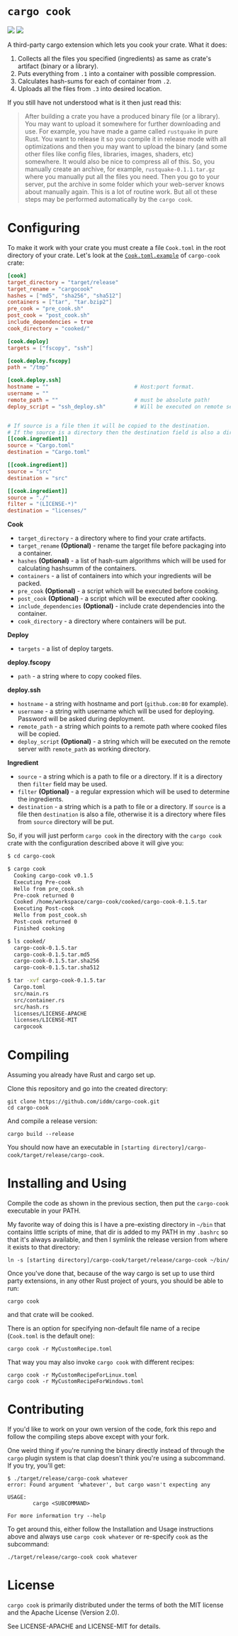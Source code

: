 # `cargo cook`

[![](https://meritbadge.herokuapp.com/cargo-cook)](https://crates.io/crates/cargo-cook) [![](https://travis-ci.org/iddm/cargo-cook.svg?branch=master)](https://travis-ci.org/iddm/cargo-cook)

A third-party cargo extension which lets you cook your crate. What it does:

1. Collects all the files you specified (ingredients) as same as crate's artifact (binary or a library).
2. Puts everything from `.1` into a container with possible compression.
3. Calculates hash-sums for each of container from `.2`.
4. Uploads all the files from `.3` into desired location.

If you still have not understood what is it then just read this:

> After building a crate you have a produced binary file (or a library). You may want to upload it somewhere for further downloading and use. For example, you have made a game called `rustquake` in pure Rust. You want to release it so you compile it in release mode with all optimizations and then you may want to upload the binary (and some other files like config files, libraries, images, shaders, etc) somewhere. It would also be nice to compress all of this. So, you manually create an archive, for example, `rustquake-0.1.1.tar.gz` where you manually put all the files you need. Then you go to your server, put the archive in some folder which your web-server knows about manually again. This is a lot of routine work. But all ot these steps may be performed automatically by the `cargo cook`.

# Configuring

To make it work with your crate you must create a file `Cook.toml` in the root directory of your crate.
Let's look at the [`Cook.toml.example`](https://github.com/iddm/cargo-cook/blob/master/Cook.toml.example) of `cargo-cook` crate:

```toml
[cook]
target_directory = "target/release"
target_rename = "cargocook"
hashes = ["md5", "sha256", "sha512"]
containers = ["tar", "tar.bzip2"]
pre_cook = "pre_cook.sh"
post_cook = "post_cook.sh"
include_dependencies = true
cook_directory = "cooked/"

[cook.deploy]
targets = ["fscopy", "ssh"]

[cook.deploy.fscopy]
path = "/tmp"

[cook.deploy.ssh]
hostname = ""                           # Host:port format.
username = ""
remote_path = ""                        # must be absolute path!
deploy_script = "ssh_deploy.sh"         # Will be executed on remote server.


# If source is a file then it will be copied to the destination.
# If the source is a directory then the destination field is also a directory and `filter` field can be used to determine which files to take.
[[cook.ingredient]]
source = "Cargo.toml"
destination = "Cargo.toml"

[[cook.ingredient]]
source = "src"
destination = "src"

[[cook.ingredient]]
source = "./"
filter = "(LICENSE-*)"
destination = "licenses/"
```

**Cook**
- `target_directory` - a directory where to find your crate artifacts.
- `target_rename` **(Optional)** - rename the target file before packaging into a container.
- `hashes` **(Optional)** - a list of hash-sum algorithms which will be used for calculating hashsumm of the containers.
- `containers` - a list of containers into which your ingredients will be packed.
- `pre_cook` **(Optional)** - a script which will be executed before cooking.
- `post_cook` **(Optional)** - a script which will be executed after cooking.
- `include_dependencies` **(Optional)** - include crate dependencies into the container.
- `cook_directory` - a directory where containers will be put.

**Deploy**
- `targets` - a list of deploy targets.

**deploy.fscopy**
- `path` - a string where to copy cooked files.

**deploy.ssh**
- `hostname` - a string with hostname and port (`github.com:80` for example).
- `username` - a string with username which will be used for deploying. Password will be asked during deployment.
- `remote_path` - a string which points to a remote path where cooked files will be copied.
- `deploy_script` **(Optional)** - a string which will be executed on the remote server with `remote_path` as working directory.

**Ingredient**
- `source` - a string which is a path to file or a directory. If it is a directory then `filter` field may be used.
- `filter` **(Optional)** - a regular expression which will be used to determine the ingredients.
- `destination` - a string which is a path to file or a directory. If `source` is a file then `destination` is also a file, otherwise it is a directory where files from `source` directory will be put.

So, if you will just perform `cargo cook` in the directory with the `cargo cook` crate with the configuration described above it will give you:

```bash
$ cd cargo-cook

$ cargo cook
  Cooking cargo-cook v0.1.5
  Executing Pre-cook
  Hello from pre_cook.sh
  Pre-cook returned 0
  Cooked /home/workspace/cargo-cook/cooked/cargo-cook-0.1.5.tar
  Executing Post-cook
  Hello from post_cook.sh
  Post-cook returned 0
  Finished cooking

$ ls cooked/
  cargo-cook-0.1.5.tar
  cargo-cook-0.1.5.tar.md5
  cargo-cook-0.1.5.tar.sha256
  cargo-cook-0.1.5.tar.sha512

$ tar -xvf cargo-cook-0.1.5.tar
  Cargo.toml
  src/main.rs
  src/container.rs
  src/hash.rs
  licenses/LICENSE-APACHE
  licenses/LICENSE-MIT
  cargocook
```

# Compiling

Assuming you already have Rust and cargo set up.

Clone this repository and go into the created directory:

    git clone https://github.com/iddm/cargo-cook.git
    cd cargo-cook

And compile a release version:

    cargo build --release

You should now have an executable in `[starting directory]/cargo-cook/target/release/cargo-cook`.

# Installing and Using

Compile the code as shown in the previous section, then put the `cargo-cook` executable in your PATH.

My favorite way of doing this is I have a pre-existing directory in `~/bin` that contains little scripts of mine, that dir is added to my PATH in my `.bashrc` so that it's always available, and then I symlink the release version from where it exists to that directory:

    ln -s [starting directory]/cargo-cook/target/release/cargo-cook ~/bin/

Once you've done that, because of the way cargo is set up to use third party extensions, in any other Rust project of yours, you should be able to run:

    cargo cook

and that crate will be cooked.

There is an option for specifying non-default file name of a recipe (`Cook.toml` is the default one):

    cargo cook -r MyCustomRecipe.toml
 
That way you may also invoke `cargo cook` with different recipes:

    cargo cook -r MyCustomRecipeForLinux.toml
    cargo cook -r MyCustomRecipeForWindows.toml

# Contributing

If you'd like to work on your own version of the code, fork this repo and follow the compiling steps above except with your fork.

One weird thing if you're running the binary directly instead of through the `cargo` plugin system is that clap doesn't think you're using a subcommand. If you try, you'll get:

    $ ./target/release/cargo-cook whatever
    error: Found argument 'whatever', but cargo wasn't expecting any

    USAGE:
            cargo <SUBCOMMAND>

    For more information try --help

To get around this, either follow the Installation and Usage instructions above and always use `cargo cook whatever` or re-specify `cook` as the subcommand:

    ./target/release/cargo-cook cook whatever

# License

`cargo cook` is primarily distributed under the terms of both the MIT license and the Apache License (Version 2.0).

See LICENSE-APACHE and LICENSE-MIT for details.
